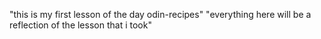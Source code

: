 "this is my first lesson of the day odin-recipes"
"everything here will be a reflection of the lesson that i took"

